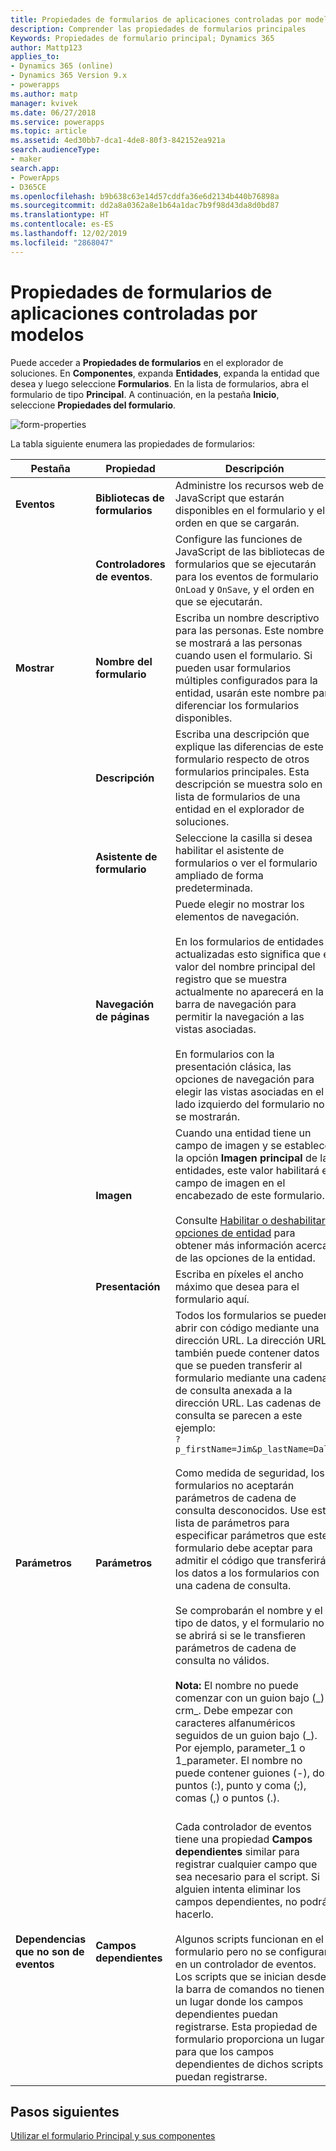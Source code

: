 ```yaml
---
title: Propiedades de formularios de aplicaciones controladas por modelos en Power Apps | MicrosoftDocs
description: Comprender las propiedades de formularios principales
Keywords: Propiedades de formulario principal; Dynamics 365
author: Mattp123
applies_to:
- Dynamics 365 (online)
- Dynamics 365 Version 9.x
- powerapps
ms.author: matp
manager: kvivek
ms.date: 06/27/2018
ms.service: powerapps
ms.topic: article
ms.assetid: 4ed30bb7-dca1-4de8-80f3-842152ea921a
search.audienceType:
- maker
search.app:
- PowerApps
- D365CE
ms.openlocfilehash: b9b638c63e14d57cddfa36e6d2134b440b76898a
ms.sourcegitcommit: dd2a8a0362a8e1b64a1dac7b9f98d43da8d0bd87
ms.translationtype: HT
ms.contentlocale: es-ES
ms.lasthandoff: 12/02/2019
ms.locfileid: "2868047"
---
```

# <a name="model-driven-app-form-properties"></a>Propiedades de formularios de aplicaciones controladas por modelos 

Puede acceder a **Propiedades de formularios** en el explorador de soluciones. En **Componentes**, expanda **Entidades**, expanda la entidad que desea y luego seleccione **Formularios**. En la lista de formularios, abra el formulario de tipo **Principal**. A continuación, en la pestaña **Inicio**, seleccione **Propiedades del formulario**.

![form-properties](media/form-properties.png)

La tabla siguiente enumera las propiedades de formularios:  
  
|Pestaña|Propiedad|Descripción|  
|---------|--------------|-----------------|  
|**Eventos**|**Bibliotecas de formularios**|Administre los recursos web de JavaScript que estarán disponibles en el formulario y el orden en que se cargarán.|  
||**Controladores de eventos**.|Configure las funciones de JavaScript de las bibliotecas de formularios que se ejecutarán para los eventos de formulario `OnLoad` y `OnSave`, y el orden en que se ejecutarán.|  
|**Mostrar**|**Nombre del formulario**|Escriba un nombre descriptivo para las personas. Este nombre se mostrará a las personas cuando usen el formulario. Si pueden usar formularios múltiples configurados para la entidad, usarán este nombre para diferenciar los formularios disponibles.|  
||**Descripción**|Escriba una descripción que explique las diferencias de este formulario respecto de otros formularios principales. Esta descripción se muestra solo en la lista de formularios de una entidad en el explorador de soluciones.|  
||**Asistente de formulario**|Seleccione la casilla si desea habilitar el asistente de formularios o ver el formulario ampliado de forma predeterminada.|
||**Navegación de páginas**|Puede elegir no mostrar los elementos de navegación.<br /><br /> En los formularios de entidades actualizadas esto significa que el valor del nombre principal del registro que se muestra actualmente no aparecerá en la barra de navegación para permitir la navegación a las vistas asociadas.<br /><br /> En formularios con la presentación clásica, las opciones de navegación para elegir las vistas asociadas en el lado izquierdo del formulario no se mostrarán.|  
||**Imagen**|Cuando una entidad tiene un campo de imagen y se establece la opción **Imagen principal** de las entidades, este valor habilitará el campo de imagen en el encabezado de este formulario.<br /><br /> Consulte [Habilitar o deshabilitar opciones de entidad](../common-data-service/edit-entities.md#enable-or-disable-entity-options) para obtener más información acerca de las opciones de la entidad.|  ||**Presentación**|**Establezca el ancho máximo (en píxeles)** para limitar el ancho del formulario. El valor predeterminado es 1900.|  
||**Presentación**|Escriba en píxeles el ancho máximo que desea para el formulario aquí.|
|**Parámetros**|**Parámetros**|Todos los formularios se pueden abrir con código mediante una dirección URL. La dirección URL también puede contener datos que se pueden transferir al formulario mediante una cadena de consulta anexada a la dirección URL. Las cadenas de consulta se parecen a este ejemplo:<br />`?p_firstName=Jim&p_lastName=Daly`<br /><br /> Como medida de seguridad, los formularios no aceptarán parámetros de cadena de consulta desconocidos. Use esta lista de parámetros para especificar parámetros que este formulario debe aceptar para admitir el código que transferirá los datos a los formularios con una cadena de consulta.<br /><br /> Se comprobarán el nombre y el tipo de datos, y el formulario no se abrirá si se le transfieren parámetros de cadena de consulta no válidos.<br /><br />**Nota:** El nombre no puede comenzar con un guion bajo (_) o crm\_. Debe empezar con caracteres alfanuméricos seguidos de un guion bajo (\_). Por ejemplo, parameter_1 o 1_parameter. El nombre no puede contener guiones (-), dos puntos (:), punto y coma (;), comas (,) o puntos (.). <br /><br />|  
|**Dependencias que no son de eventos**|**Campos dependientes**|Cada controlador de eventos tiene una propiedad **Campos dependientes** similar para registrar cualquier campo que sea necesario para el script. Si alguien intenta eliminar los campos dependientes, no podrá hacerlo.<br /><br /> Algunos scripts funcionan en el formulario pero no se configuran en un controlador de eventos. Los scripts que se inician desde la barra de comandos no tienen un lugar donde los campos dependientes puedan registrarse. Esta propiedad de formulario proporciona un lugar para que los campos dependientes de dichos scripts puedan registrarse.|  

## <a name="next-steps"></a>Pasos siguientes

[Utilizar el formulario Principal y sus componentes](use-main-form-and-components.md)
